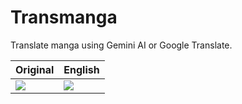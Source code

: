 # Transmanga

Translate manga using Gemini AI or Google Translate.

| Original                       | English                       |
| ------------------------------ | ----------------------------- |
| ![](docs/example/original.jpg) | ![](docs/example/english.png) |

